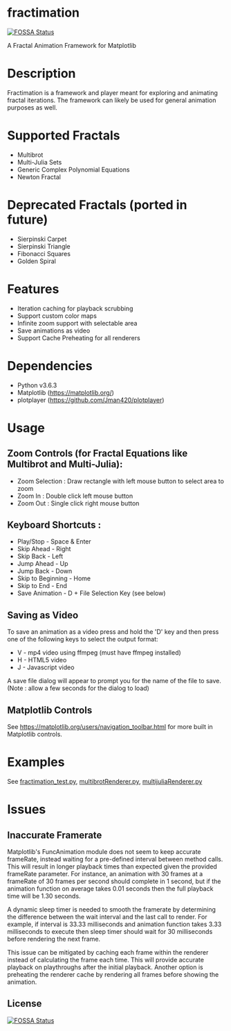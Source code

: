 # fractimation
[![FOSSA Status](https://app.fossa.io/api/projects/git%2Bgithub.com%2FJman420%2Ffractimation.svg?type=shield)](https://app.fossa.io/projects/git%2Bgithub.com%2FJman420%2Ffractimation?ref=badge_shield)

A Fractal Animation Framework for Matplotlib

# Description
Fractimation is a framework and player meant for exploring and animating fractal iterations.
The framework can likely be used for general animation purposes as well.

# Supported Fractals
- Multibrot
- Multi-Julia Sets
- Generic Complex Polynomial Equations
- Newton Fractal

# Deprecated Fractals (ported in future)
- Sierpinski Carpet
- Sierpinski Triangle
- Fibonacci Squares
- Golden Spiral

# Features
- Iteration caching for playback scrubbing
- Support custom color maps
- Infinite zoom support with selectable area
- Save animations as video
- Support Cache Preheating for all renderers

# Dependencies
- Python v3.6.3
- Matplotlib (https://matplotlib.org/)
- plotplayer (https://github.com/Jman420/plotplayer)

# Usage
## Zoom Controls (for Fractal Equations like Multibrot and Multi-Julia):
- Zoom Selection : Draw rectangle with left mouse button to select area to zoom
- Zoom In : Double click left mouse button
- Zoom Out : Single click right mouse button

## Keyboard Shortcuts :
* Play/Stop - Space & Enter
* Skip Ahead - Right
* Skip Back - Left
* Jump Ahead - Up
* Jump Back - Down
* Skip to Beginning - Home
* Skip to End - End
* Save Animation - D + File Selection Key (see below)

## Saving as Video
To save an animation as a video press and hold the 'D' key and then press one of the following keys
to select the output format:
* V - mp4 video using ffmpeg (must have ffmpeg installed)
* H - HTML5 video
* J - Javascript video

A save file dialog will appear to prompt you for the name of the file to save.  (Note : allow a few
seconds for the dialog to load)

## Matplotlib Controls
See https://matplotlib.org/users/navigation_toolbar.html for more built in Matplotlib controls.

# Examples
See [fractimation_test.py](fractimation-python/fractimation_test.py), [multibrotRenderer.py](fractimation-python/multibrotRenderer.py), [multijuliaRenderer.py](fractimation-python/multijuliaRenderer.py)

# Issues
## Inaccurate Framerate
Matplotlib's FuncAnimation module does not seem to keep accurate frameRate, instead waiting
for a pre-defined interval between method calls.  This will result in longer playback times
than expected given the provided frameRate parameter.  For instance, an animation with 30
frames at a frameRate of 30 frames per second should complete in 1 second, but if the
animation function on average takes 0.01 seconds then the full playback time will be
1.30 seconds.

A dynamic sleep timer is needed to smooth the framerate by determining the difference
between the wait interval and the last call to render.  For example, if interval is 33.33
milliseconds and animation function takes 3.33 milliseconds to execute then sleep timer
should wait for 30 milliseconds before rendering the next frame.

This issue can be mitigated by caching each frame within the renderer instead of
calculating the frame each time.  This will provide accurate playback on playthroughs after
the initial playback.  Another option is preheating the renderer cache by rendering all
frames before showing the animation.

## License
[![FOSSA Status](https://app.fossa.io/api/projects/git%2Bgithub.com%2FJman420%2Ffractimation.svg?type=large)](https://app.fossa.io/projects/git%2Bgithub.com%2FJman420%2Ffractimation?ref=badge_large)